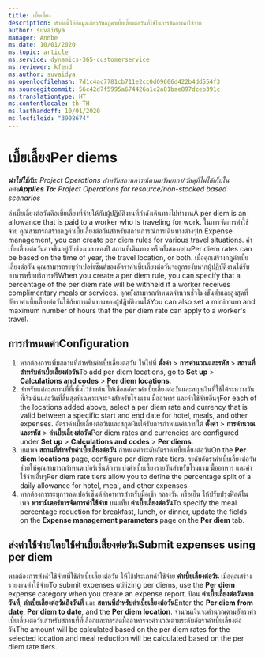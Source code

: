 ```yaml
---
title: เบี้ยเลี้ยง
description: หัวข้อนี้ให้ข้อมูลเกี่ยวกับกฎค่าเบี้ยเลี้ยงต่อวันที่ใช้ในการจัดการค่าใช้จ่าย
author: suvaidya
manager: Annbe
ms.date: 10/01/2020
ms.topic: article
ms.service: dynamics-365-customerservice
ms.reviewer: kfend
ms.author: suvaidya
ms.openlocfilehash: 7d1c4ac7781cb711e2cc0d09606d422b4dd554f3
ms.sourcegitcommit: 56c42d7f5995a674426a1c2a81bae897dceb391c
ms.translationtype: HT
ms.contentlocale: th-TH
ms.lasthandoff: 10/01/2020
ms.locfileid: "3908674"
---
```

# <a name="per-diems"></a><span data-ttu-id="577c7-103">เบี้ยเลี้ยง</span><span class="sxs-lookup"><span data-stu-id="577c7-103">Per diems</span></span>

<span data-ttu-id="577c7-104">_**นำไปใช้กับ:** Project Operations สำหรับสถานการณ์ตามทรัพยากร/วัสดุที่ไม่ได้เก็บในคลัง_</span><span class="sxs-lookup"><span data-stu-id="577c7-104">_**Applies To:** Project Operations for resource/non-stocked based scenarios_</span></span>


<span data-ttu-id="577c7-105">ค่าเบี้ยเลี้ยงต่อวันคือเบี้ยเลี้ยงที่จ่ายให้กับผู้ปฏิบัติงานที่กำลังเดินทางไปทำงาน</span><span class="sxs-lookup"><span data-stu-id="577c7-105">A per diem is an allowance that is paid to a worker who is traveling for work.</span></span> <span data-ttu-id="577c7-106">ในการจัดการค่าใช้จ่าย คุณสามารถสร้างกฎค่าเบี้ยเลี้ยงต่อวันสำหรับสถานการณ์การเดินทางต่างๆ</span><span class="sxs-lookup"><span data-stu-id="577c7-106">In Expense management, you can create per diem rules for  various travel situations.</span></span> <span data-ttu-id="577c7-107">ค่าเบี้ยเลี้ยงต่อวันอาจขึ้นอยู่กับช่วงเวลาของปี สถานที่เดินทาง หรือทั้งสองอย่าง</span><span class="sxs-lookup"><span data-stu-id="577c7-107">Per diem rates can be based on the time of year, the travel location, or both.</span></span> <span data-ttu-id="577c7-108">เมื่อคุณสร้างกฎค่าเบี้ยเลี้ยงต่อวัน คุณสามารถระบุว่าเปอร์เซ็นต์ของอัตราค่าเบี้ยเลี้ยงต่อวันจะถูกระงับหากผู้ปฏิบัติงานได้รับอาหารหรือบริการฟรี</span><span class="sxs-lookup"><span data-stu-id="577c7-108">When you create a per diem  rule, you can specify that a percentage of the per diem rate will be withheld if a worker receives complimentary meals or services.</span></span> <span data-ttu-id="577c7-109">คุณยังสามารถกำหนดจำนวนชั่วโมงขั้นต่ำและสูงสุดที่อัตราค่าเบี้ยเลี้ยงต่อวันใช้กับการเดินทางของผู้ปฏิบัติงานได้</span><span class="sxs-lookup"><span data-stu-id="577c7-109">You can also set a minimum and maximum number of hours that the per diem rate can apply to a worker's travel.</span></span>

## <a name="configuration"></a><span data-ttu-id="577c7-110">การกำหนดค่า</span><span class="sxs-lookup"><span data-stu-id="577c7-110">Configuration</span></span> 

1. <span data-ttu-id="577c7-111">หากต้องการเพิ่มสถานที่สำหรับค่าเบี้ยเลี้ยงต่อวัน ให้ไปที่ **ตั้งค่า** > **การคำนวณและรหัส** > **สถานที่สำหรับค่าเบี้ยเลี้ยงต่อวัน**</span><span class="sxs-lookup"><span data-stu-id="577c7-111">To add per diem locations, go to **Set up** > **Calculations and codes** > **Per diem locations**.</span></span>
2. <span data-ttu-id="577c7-112">สำหรับแต่ละสถานที่ที่เพิ่มไว้ข้างต้น ให้เลือกอัตราค่าเบี้ยเลี้ยงต่อวันและสกุลเงินที่ใช้ได้ระหว่างวันที่เริ่มต้นและวันที่สิ้นสุดที่เฉพาะเจาะจงสำหรับโรงแรม มื้ออาหาร และค่าใช้จ่ายอื่นๆ</span><span class="sxs-lookup"><span data-stu-id="577c7-112">For each of the locations added above, select a per diem rate and currency that is valid between a specific start and end date for hotel, meals, and other expenses.</span></span> <span data-ttu-id="577c7-113">อัตราค่าเบี้ยเลี้ยงต่อวันและสกุลเงินได้รับการกำหนดค่าภายใต้ **ตั้งค่า** > **การคำนวณและรหัส** > **ค่าเบี้ยเลี้ยงต่อวัน**</span><span class="sxs-lookup"><span data-stu-id="577c7-113">Per diem rates and currencies are configured under **Set up** > **Calculations and codes** > **Per diems**.</span></span>
3. <span data-ttu-id="577c7-114">บนเพจ **สถานที่สำหรับค่าเบี้ยเลี้ยงต่อวัน** กำหนดค่าระดับอัตราค่าเบี้ยเลี้ยงต่อวัน</span><span class="sxs-lookup"><span data-stu-id="577c7-114">On the **Per diem locations** page, configure per diem rate tiers.</span></span> <span data-ttu-id="577c7-115">ระดับอัตราค่าเบี้ยเลี้ยงต่อวันช่วยให้คุณสามารถกำหนดเปอร์เซ็นต์การแบ่งค่าเบี้ยเลี้ยงรายวันสำหรับโรงแรม มื้ออาหาร และค่าใช้จ่ายอื่นๆ</span><span class="sxs-lookup"><span data-stu-id="577c7-115">Per diem rate tiers allow you to define the percentage split of a daily allowance for hotel, meal, and other expenses.</span></span> 
4. <span data-ttu-id="577c7-116">หากต้องการระบุการลดเปอร์เซ็นต์ค่าอาหารสำหรับมื้อเช้า กลางวัน หรือเย็น ให้ปรับปรุงฟิลด์ในเพจ **พารามิเตอร์การจัดการค่าใช้จ่าย** บนแท็บ **ค่าเบี้ยเลี้ยงต่อวัน**</span><span class="sxs-lookup"><span data-stu-id="577c7-116">To specify the meal percentage reduction for breakfast, lunch, or dinner, update the fields on the **Expense management parameters** page on the **Per diem** tab.</span></span> 
    
## <a name="submit-expenses-using-per-diem"></a><span data-ttu-id="577c7-117">ส่งค่าใช้จ่ายโดยใช้ค่าเบี้ยเลี้ยงต่อวัน</span><span class="sxs-lookup"><span data-stu-id="577c7-117">Submit expenses using per diem</span></span>
<span data-ttu-id="577c7-118">หากต้องการส่งค่าใช้จ่ายที่ใช้ค่าเบี้ยเลี้ยงต่อวัน ให้ใช้ประเภทค่าใช้จ่าย **ค่าเบี้ยเลี้ยงต่อวัน** เมื่อคุณสร้างรายงานค่าใช้จ่าย</span><span class="sxs-lookup"><span data-stu-id="577c7-118">To submit expenses utilizing per diems, use the **Per diem** expense category when you create an expense report.</span></span> <span data-ttu-id="577c7-119">ป้อน **ค่าเบี้ยเลี้ยงต่อวันจากวันที่**, **ค่าเบี้ยเลี้ยงต่อวันถึงวันที่** และ **สถานที่สำหรับค่าเบี้ยเลี้ยงต่อวัน**</span><span class="sxs-lookup"><span data-stu-id="577c7-119">Enter the **Per diem from date**, **Per diem to date**,  and the **Per diem location**.</span></span> <span data-ttu-id="577c7-120">จำนวนเงินจะคำนวณตามอัตราค่าเบี้ยเลี้ยงต่อวันสำหรับสถานที่ที่เลือกและการลดมื้ออาหารจะคำนวณตามระดับอัตราค่าเบี้ยเลี้ยงต่อวัน</span><span class="sxs-lookup"><span data-stu-id="577c7-120">The amount will be calculated based on the per diem rates for the selected location and meal reduction will be calculated based on the per diem rate tiers.</span></span>
